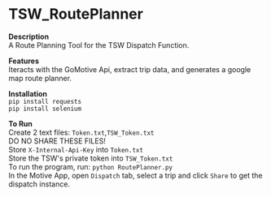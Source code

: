 # TSW_RoutePlanner

**Description**\
A Route Planning Tool for the TSW Dispatch Function.

**Features**\
Iteracts with the GoMotive Api, extract trip data, and generates a google map route planner.

**Installation**\
`pip install requests`\
`pip install selenium`


**To Run**\
Create 2 text files: `Token.txt`,`TSW_Token.txt`\
DO NO SHARE THESE FILES! \
Store `X-Internal-Api-Key` into `Token.txt` \
Store the TSW's private token into `TSW_Token.txt`\
To run the program, run: `python RoutePlanner.py`\
In the Motive App, open `Dispatch` tab, select a trip and click `Share` to get the dispatch instance.


